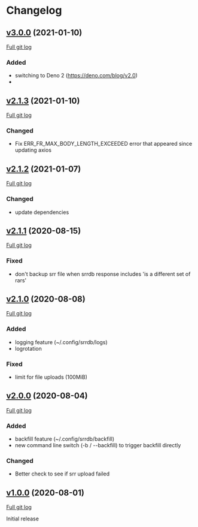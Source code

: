 # Changelog

## [v3.0.0](https://github.com/peps1/srrup/tree/v3.0.0) (2021-01-10)

[Full git log](https://github.com/peps1/srrup/compare/v2.1.3...v3.0.0)

### Added

- switching to Deno 2 (https://deno.com/blog/v2.0)
-

## [v2.1.3](https://github.com/peps1/srrup/tree/v2.1.3) (2021-01-10)

[Full git log](https://github.com/peps1/srrup/compare/v2.1.2...v2.1.3)

### Changed

- Fix ERR_FR_MAX_BODY_LENGTH_EXCEEDED error that appeared since updating axios

## [v2.1.2](https://github.com/peps1/srrup/tree/v2.1.2) (2021-01-07)

[Full git log](https://github.com/peps1/srrup/compare/v2.1.1...v2.1.2)

### Changed

- update dependencies

## [v2.1.1](https://github.com/peps1/srrup/tree/v2.1.1) (2020-08-15)

[Full git log](https://github.com/peps1/srrup/compare/v2.1.0...v2.1.1)

### Fixed

- don't backup srr file when srrdb response includes 'is a different set of
  rars'

## [v2.1.0](https://github.com/peps1/srrup/tree/v2.1.0) (2020-08-08)

[Full git log](https://github.com/peps1/srrup/compare/v2.0.0-beta.1...v2.1.0)

### Added

- logging feature (~/.config/srrdb/logs)
- logrotation

### Fixed

- limit for file uploads (100MiB)

## [v2.0.0](https://github.com/peps1/srrup/tree/v2.0.0-beta.1) (2020-08-04)

[Full git log](https://github.com/peps1/srrup/compare/v1.0.0-beta.4...v2.0.0-beta.1)

### Added

- backfill feature (~/.config/srrdb/backfill)
- new command line switch (-b / --backfill) to trigger backfill directly

### Changed

- Better check to see if srr upload failed

## [v1.0.0](https://github.com/peps1/srrup/tree/v1.0.0-beta.4) (2020-08-01)

[Full git log](https://github.com/peps1/srrup/compare/40204681df9d18e5a376407564dc3585d2bcef3d...v1.0.0-beta.4)

Initial release
